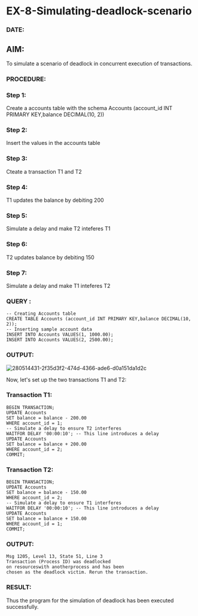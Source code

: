 # EX-8-Simulating-deadlock-scenario
### DATE:


## AIM:
To simulate a scenario of deadlock in concurrent execution of transactions.
### PROCEDURE:

### Step 1:
Create a accounts table with the schema Accounts (account_id INT PRIMARY KEY,balance DECIMAL(10, 2))

### Step 2: 
Insert the values in the accounts table

### Step 3:
Cteate a transaction T1 and T2

### Step 4:
T1 updates the balance by debiting 200

### Step 5:
Simulate a delay and make T2 inteferes T1

### Step 6:
T2 updates balance by debiting 150

### Step 7:
Simulate a delay and make T1 inteferes T2



### QUERY :
```
-- Creating Accounts table
CREATE TABLE Accounts (account_id INT PRIMARY KEY,balance DECIMAL(10, 2));
-- Inserting sample account data
INSERT INTO Accounts VALUES(1, 1000.00);
INSERT INTO Accounts VALUES(2, 2500.00);

```


### OUTPUT:
![280514431-2f35d3f2-474d-4366-ade6-d0a151da1d2c](https://github.com/Aravindsamy04/EX-8-Simulating-deadlock-scenario/assets/113497037/d7afad4c-069c-4377-a84e-a2c8d9e0750d)

Now, let's set up the two transactions T1 and T2:


### Transaction T1:
```
BEGIN TRANSACTION;
UPDATE Accounts
SET balance = balance - 200.00
WHERE account_id = 1;
-- Simulate a delay to ensure T2 interferes
WAITFOR DELAY '00:00:10'; -- This line introduces a delay
UPDATE Accounts
SET balance = balance + 200.00
WHERE account_id = 2;
COMMIT;

```
### Transaction T2:
```
BEGIN TRANSACTION;
UPDATE Accounts
SET balance = balance - 150.00
WHERE account_id = 2;
-- Simulate a delay to ensure T1 interferes
WAITFOR DELAY '00:00:10'; -- This line introduces a delay
UPDATE Accounts
SET balance = balance + 150.00
WHERE account_id = 1;
COMMIT;

```
### OUTPUT:
```
Msg 1205, Level 13, State 51, Line 3
Transaction (Process ID) was deadlocked
on resourceswith anotherprocess and has been
chosen as the deadlock victim. Rerun the transaction.

```
### RESULT:

Thus the program for the simulation of deadlock has been executed successfully.








